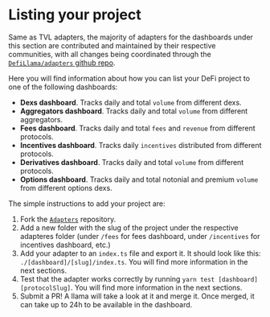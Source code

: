 # Listing your project

Same as TVL adapters, the majority of adapters for the dashboards under this section are contributed and maintained by their respective communities, with all changes being coordinated through the [`DefiLlama/adapters` github repo](https://github.com/DefiLlama/adapters).

Here you will find information about how you can list your DeFi project to one of the following dashboards:

* **Dexs dashboard**. Tracks daily and total `volume` from different dexs.
* **Aggregators dashboard**. Tracks daily and total `volume` from different aggregators.
* **Fees dashboard**. Tracks daily and total `fees` and `revenue` from different protocols.
* **Incentives dashboard**. Tracks daily `incentives` distributed from different protocols.
* **Derivatives dashboard**. Tracks daily and total `volume` from different protocols.
* **Options dashboard**. Tracks daily and total notonial and premium `volume` from different options dexs.

The simple instructions to add your project are:

1. Fork the [`Adapters`](https://github.com/DefiLlama/adapters) repository.
2. Add a new folder with the slug of the project under the respective adapteres folder (under `/fees` for fees dashboard, under `/incentives` for incentives dashboard, etc.)
3. Add your adapter to an `index.ts` file and export it. It should look like this: `./[dashboard]/[slug]/index.ts`. You will find more information in the next sections.
4. Test that the adapter works correctly by running `yarn test [dashboard] [protocolSlug]`. You will find more information in the next sections.
5. Submit a PR! A llama will take a look at it and merge it. Once merged, it can take up to 24h to be available in the dashboard.
